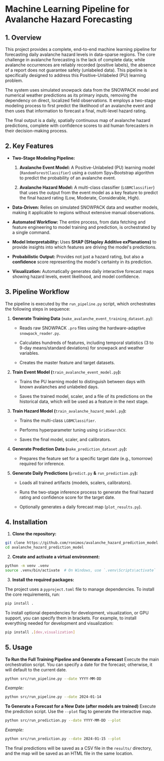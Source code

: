 # Machine Learning Pipeline for Avalanche Hazard Forecasting
## 1. Overview
This project provides a complete, end-to-end machine learning pipeline for forecasting daily avalanche hazard levels in data-sparse regions. The core challenge in avalanche forecasting is the lack of complete data; while avalanche occurrences are reliably recorded (positive labels), the absence of a report does not guarantee safety (unlabeled data). This pipeline is specifically designed to address this Positive-Unlabeled (PU) learning problem.

The system uses simulated snowpack data from the SNOWPACK model and numerical weather predictions as its primary inputs, removing the dependency on direct, localized field observations. It employs a two-stage modeling process to first predict the likelihood of an avalanche event and then uses that information to forecast a final, multi-level hazard rating.

The final output is a daily, spatially continuous map of avalanche hazard predictions, complete with confidence scores to aid human forecasters in their decision-making process.

## 2. Key Features
- **Two-Stage Modeling Pipeline:**

    1. **Avalanche Event Model:** A Positive-Unlabeled (PU) learning model (`RandomForestClassifier`) using a custom Spy+Bootstrap algorithm to predict the probability of an avalanche event.

    2. **Avalanche Hazard Model:** A multi-class classifier (`LGBMClassifier`) that uses the output from the event model as a key feature to predict the final hazard rating (Low, Moderate, Considerable, High).

- **Data-Driven:** Relies on simulated SNOWPACK data and weather models, making it applicable to regions without extensive manual observations.

- **Automated Workflow:** The entire process, from data fetching and feature engineering to model training and prediction, is orchestrated by a single command.

- **Model Interpretability:** Uses **SHAP (SHapley Additive exPlanations)** to provide insights into which features are driving the model's predictions.

- **Probabilistic Output:** Provides not just a hazard rating, but also a **confidence** score representing the model's certainty in its prediction.

- **Visualization:** Automatically generates daily interactive forecast maps showing hazard levels, event likelihood, and model confidence.

## 3. Pipeline Workflow
The pipeline is executed by the `run_pipeline.py` script, which orchestrates the following steps in sequence:

1. **Generate Training Data** (`make_avalanche_event_training_dataset.py`):

    - Reads raw SNOWPACK `.pro` files using the hardware-adaptive `snowpack_reader.py`.

    - Calculates hundreds of features, including temporal statistics (3 to 9-day means/standard deviations) for snowpack and weather variables.

    - Creates the master feature and target datasets.

2. **Train Event Model (**`train_avalanche_event_model.py`**):**

    - Trains the PU learning model to distinguish between days with known avalanches and unlabeled days.

    - Saves the trained model, scaler, and a file of its predictions on the historical data, which will be used as a feature in the next stage.

3. **Train Hazard Model (**`train_avalanche_hazard_model.py`**):**

    - Trains the multi-class `LGBMClassifier`.

    - Performs hyperparameter tuning using `GridSearchCV`.

    - Saves the final model, scaler, and calibrators.

4. **Generate Prediction Data (**`make_prediction_dataset.py`**):**

    - Prepares the feature set for a specific target date (e.g., tomorrow) required for inference.

5. **Generate Daily Predictions (**`predict.py` **&** `run_prediction.py`**):**

    - Loads all trained artifacts (models, scalers, calibrators).

    - Runs the two-stage inference process to generate the final hazard rating and confidence score for the target date.

    - Optionally generates a daily forecast map (`plot_results.py`).

## 4. Installation
1. **Clone the repository:**
``` Bash
git clone https://github.com/ronimos/avalanche_hazard_prediction_model.git
cd avalanche_hazard_prediction_model
```

2. **Create and activate a virtual environment:**
```Bash
python -m venv .venv
source .venv/bin/activate  # On Windows, use `.venv\Scripts\activate`
```

3. **Install the required packages:**

The project uses a `pyproject.toml` file to manage dependencies. To install the core requirements, run:
```Bash
pip install .
```
To install optional dependencies for development, visualization, or GPU support, you can specify them in brackets. For example, to install everything needed for development and visualization:
```Bash
pip install .[dev,visualization]
```
## 5. Usage
**To Run the Full Training Pipeline and Generate a Forecast**
Execute the main orchestration script. You can specify a date for the forecast; otherwise, it will default to the current date.

```Bash
python src/run_pipeline.py --date YYYY-MM-DD
```

*Example:*
```Bash
python src/run_pipeline.py --date 2024-01-14
```

**To Generate a Forecast for a New Date (after models are trained)**
Execute the prediction script. Use the `--plot` flag to generate the interactive map.
```Bash
python src/run_prediction.py --date YYYY-MM-DD --plot
```

*Example:*
```Bash
python src/run_prediction.py --date 2024-01-15 --plot
```

The final predictions will be saved as a CSV file in the `results/` directory, and the map will be saved as an HTML file in the same location.
